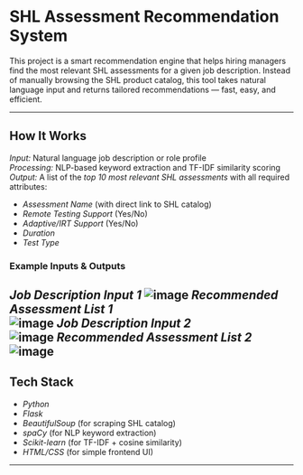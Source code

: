 
# SHL Assessment Recommendation System  

This project is a smart recommendation engine that helps hiring managers find the most relevant SHL assessments for a given job description. Instead of manually browsing the SHL product catalog, this tool takes natural language input and returns tailored recommendations — fast, easy, and efficient.  

---

## How It Works  

*Input:* Natural language job description or role profile  
*Processing:* NLP-based keyword extraction and TF-IDF similarity scoring  
*Output:* A list of the *top 10 most relevant SHL assessments* with all required attributes:  

- *Assessment Name* (with direct link to SHL catalog)  
- *Remote Testing Support* (Yes/No)  
- *Adaptive/IRT Support* (Yes/No)  
- *Duration*  
- *Test Type*  

###  Example Inputs & Outputs  

 *Job Description Input 1*
 ![image](https://github.com/user-attachments/assets/db883ef7-1348-45b3-b832-05534354355c)
 *Recommended Assessment List 1*  
![image](https://github.com/user-attachments/assets/b24e619a-c37e-4060-bcb7-81849f729ff6)
 *Job Description Input 2*  
 ![image](https://github.com/user-attachments/assets/30e4a317-25cb-44a4-b88c-f6c3b62ce3ce)
 *Recommended Assessment List 2*  
![image](https://github.com/user-attachments/assets/f5e9e380-faaf-4038-9c3a-6ac983251cf4)
---

##  Tech Stack  

- *Python*  
- *Flask*  
- *BeautifulSoup* (for scraping SHL catalog)  
- *spaCy* (for NLP keyword extraction)  
- *Scikit-learn* (for TF-IDF + cosine similarity)  
- *HTML/CSS* (for simple frontend UI)  

---
